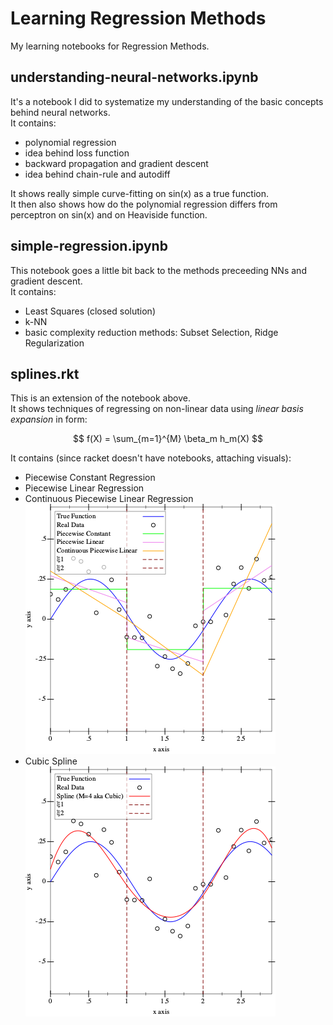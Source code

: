# Learning Regression Methods
My learning notebooks for Regression Methods.

## understanding-neural-networks.ipynb

It's a notebook I did to systematize my understanding of the basic concepts behind neural networks.  
It contains:
- polynomial regression
- idea behind loss function
- backward propagation and gradient descent
- idea behind chain-rule and autodiff

It shows really simple curve-fitting on sin(x) as a true function.  
It then also shows how do the polynomial regression differs from perceptron on sin(x) and on Heaviside function.  

## simple-regression.ipynb

This notebook goes a little bit back to the methods preceeding NNs and gradient descent.  
It contains:
- Least Squares (closed solution)
- k-NN
- basic complexity reduction methods: Subset Selection, Ridge Regularization

## splines.rkt

This is an extension of the notebook above.  
It shows techniques of regressing on non-linear data using *linear basis expansion* in form:

$$
f(X) = \sum_{m=1}^{M} \beta_m h_m(X)
$$

It contains (since racket doesn't have notebooks, attaching visuals):
- Piecewise Constant Regression
- Piecewise Linear Regression
- Continuous Piecewise Linear Regression  
![splines_1.png](./splines_1.png)
- Cubic Spline  
![splines_2.png](./splines_2.png)


